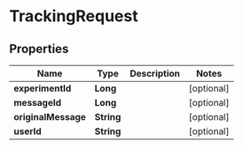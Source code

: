 
# TrackingRequest

## Properties
Name | Type | Description | Notes
------------ | ------------- | ------------- | -------------
**experimentId** | **Long** |  |  [optional]
**messageId** | **Long** |  |  [optional]
**originalMessage** | **String** |  |  [optional]
**userId** | **String** |  |  [optional]



